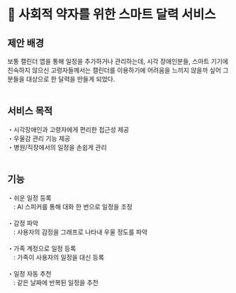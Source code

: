 <h1>📆 사회적 약자를 위한 스마트 달력 서비스</h1>
<h2>제안 배경</h2>
보통 캘린더 앱을 통해 일정을 추가하거나 관리하는데, 시각 장애인분들, 스마트 기기에 친숙하지 않으신 고령자들께서는 캘린더를 이용하기에 어려움을 느끼지 않을까 싶어 그분들을 대상으로 한 달력을 만들게 되었다.
<br></br>
<h2>서비스 목적</h2>
・시각장애인과 고령자에게 편리한 접근성 제공<br>
・우울감 관리 기능 제공<br>
・병원/직장에서의 일정을 손쉽게 관리
<br></br>
<h2>기능</h2>
・쉬운 일정 등록<br>
　: AI 스피커를 통해 대화 한 번으로 일정을 조정<br><br>
・감정 파악<br>
　: 사용자의 감정을 그래프로 나타내 우울 정도를 파악<br><br>
・가족 계정으로 일정 등록<br>
　: 가족이 사용자의 일정을 대신 등록<br><br>
・일정 자동 추천<br>
　: 같은 날짜에 반복된 일정을 추천<br>
